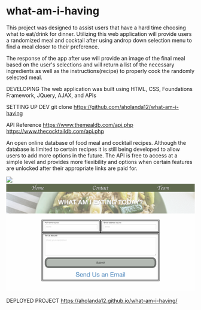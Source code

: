 # what-am-i-having
This project was designed to assist users that have a hard time choosing what to eat/drink for dinner. Utilizing this web application will provide users a randomized meal and cocktail after using androp down selection menu to find a meal closer to their preference. 

The response of the app after use will provide an image of the final meal based on the user's selections and will return a list of the necessary ingredients as well as the instructions(recipe) to properly cook the randomly selected meal. 

DEVELOPING
The web application was built using HTML, CSS, Foundations Framework, JQuery, AJAX, and APIs

SETTING UP DEV
git clone https://github.com/aholanda12/what-am-i-having


API Reference
https://www.themealdb.com/api.php
https://www.thecocktaildb.com/api.php

An open online database of food meal and cocktail recipes. Although the database is limited to certain recipes it is still being developed to allow users to add more options in the future. The API is free to access at a simple level and provides more flexibility and options when certain features are unlocked after their appropriate links are paid for. 

![](assets/css/homepage.png)
![](assets/css/contactpage.png)

DEPLOYED PROJECT
https://aholanda12.github.io/what-am-i-having/